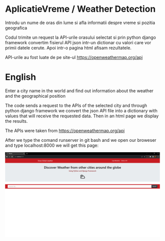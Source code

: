 # AplicatieVreme / Weather Detection
Introdu un nume de oras din lume si afla informatii despre vreme si pozitia geografica

Codul trimite un request la API-urile orasului selectat si prin python django framework convertim fisierul API json intr-un dictionar cu valori care vor primii datele cerute. Apoi intr-o pagina html afisam rezultatele. 

API-urile au fost luate de pe site-ul https://openweathermap.org/api


# English

Enter a city name in the world and find out information about the weather and the geographical position

The code sends a request to the APIs of the selected city and through python django framework we convert the json API file into a dictionary with values ​​that will receive the requested data. Then in an html page we display the results.

The APIs were taken from https://openweathermap.org/api


After we type the comand runserver in git bash and we open our broweser and type localhost:8000 we will get this page:

<img src="home.jpg">

